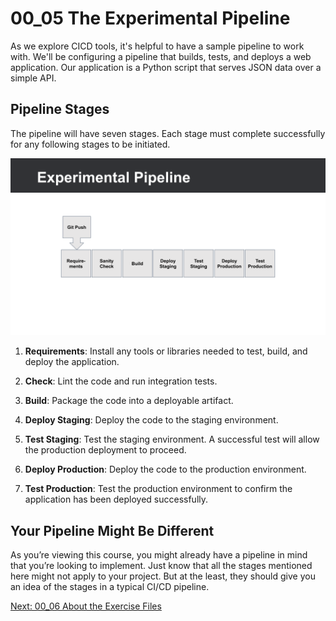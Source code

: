 # 00_05 The Experimental Pipeline
As we explore CICD tools, it's helpful to have a sample pipeline to work with. We'll be configuring a pipeline that builds, tests, and deploys a web application. Our application is a Python script that serves JSON data over a simple API.

## Pipeline Stages
The pipeline will have seven stages.  Each stage must complete successfully for any following stages to be initiated.

![The Experimental Pipeline](00_05_the_experimental_pipeline.png)

1. **Requirements**: Install any tools or libraries needed to test, build, and deploy the application.

2. **Check**: Lint the code and run integration tests.

3. **Build**: Package the code into a deployable artifact.

4. **Deploy Staging**: Deploy the code to the staging environment.

5. **Test Staging**: Test the staging environment.  A successful test will allow the production deployment to proceed.

6. **Deploy Production**: Deploy the code to the production environment.

7. **Test Production**: Test the production environment to confirm the application has been deployed successfully.


## Your Pipeline Might Be Different
As you’re viewing this course, you might already have a pipeline in mind that you’re looking to implement.  Just know that all the stages mentioned here might not apply to your project.  But at the least, they should give you an idea of the stages in a typical CI/CD pipeline.

[Next: 00_06 About the Exercise Files](../00_06_about_the_exercise_files/README.md)
